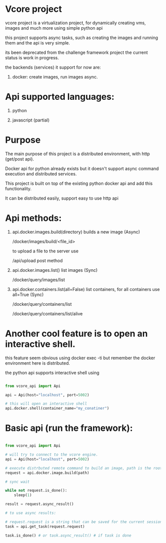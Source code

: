 # Vcore project

vcore project is a virtualization project, for dynamically creating vms, images and much more using simple python api

this project supports async tasks, such as creating the images and running them and the api is very simple.

its been deprecated from the challenge framework project the current status is work in progress. 

the backends (services) it support for now are:

  1. docker: create images, run images async.

# Api supported languages:

1. python

2. javascript (partial)

# Purpose

The main purpose of this project is a distributed environment, with http (get/post api).

Docker api for python already exists but it doesn't support async command execution and distributed services.

This project is built on top of the existing python docker api and add this functionality.

It can be distributed easily, support easy to use http api




# Api methods:

1. api.docker.images.build(directory) builds a new image (Async)

    /docker/images/build/<file_id>

    to upload a file to the server use

    /api/upload post method

2. api.docker.images.list() list images (Sync)

    /docker/query/images/list

3. api.docker.containers.list(all=False) list containers, for all containers use all=True (Sync)

    /docker/query/containers/list

    /docker/query/containers/list/alive

# Another cool feature is to open an interactive shell.

this feature seem obvious using docker exec -ti but remember the docker environment here is distributed.

the python api supports interactive shell using

```python

from vcore_api import Api

api = Api(host="localhost", port=5002)

# this will open an interactive shell
api.docker.shell(container_name="my_conatiner")

```

# Basic api (run the framework):

```python

from vcore_api import Api

# will try to connect to the vcore engine.
api = Api(host="localhost", port=5002)

# execute distrbuted remote command to build an image, path is the root directory of the docker file
request = api.docker.image.build(path)

# sync wait

while not request.is_done():
    sleep(1)

result = request.async_result()

# to use async results:

# request.request is a string that can be saved for the current session
task = api.get_task(request.request)

task.is_done() # or task.async_result() # if task is done

```